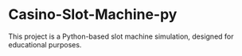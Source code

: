 # Casino-Slot-Machine-py
This project is a Python-based slot machine simulation, designed for educational purposes.
